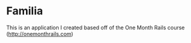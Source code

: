 # Familia

This is an application I created based off of the One Month Rails course (http://onemonthrails.com)

